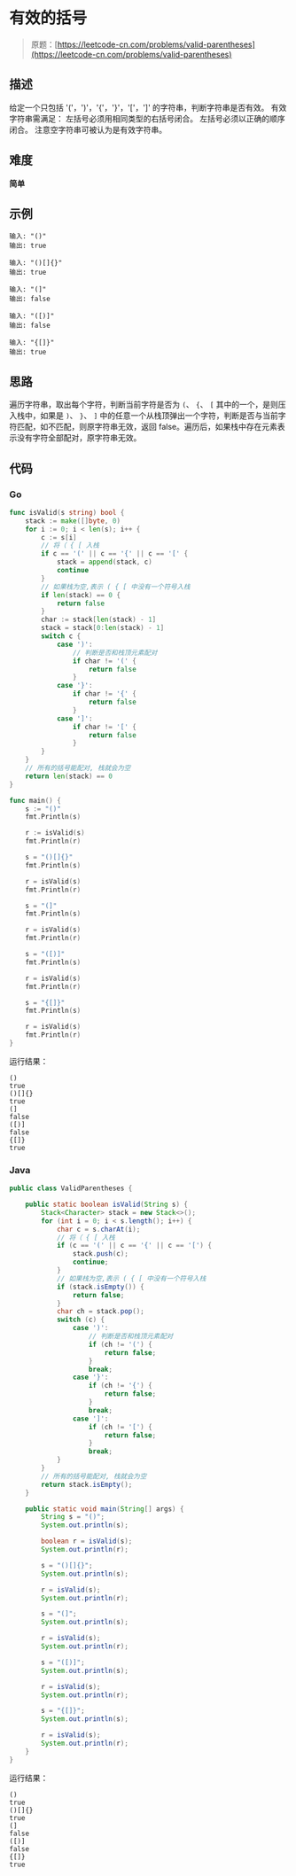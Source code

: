 # 有效的括号

> 原题：[https://leetcode-cn.com/problems/valid-parentheses](https://leetcode-cn.com/problems/valid-parentheses)

## 描述

给定一个只包括 '('，')'，'{'，'}'，'['，']' 的字符串，判断字符串是否有效。
有效字符串需满足：
      左括号必须用相同类型的右括号闭合。
      左括号必须以正确的顺序闭合。
注意空字符串可被认为是有效字符串。

## 难度

**简单**

## 示例

```
输入: "()"
输出: true
```

```
输入: "()[]{}"
输出: true
```

```
输入: "(]"
输出: false
```

```
输入: "([)]"
输出: false
```

```
输入: "{[]}"
输出: true
```

## 思路

遍历字符串，取出每个字符，判断当前字符是否为 `(`、 `{`、 `[` 其中的一个，是则压入栈中，如果是 `)`、 `}`、 `]` 中的任意一个从栈顶弹出一个字符，判断是否与当前字符匹配，如不匹配，则原字符串无效，返回 false。遍历后，如果栈中存在元素表示没有字符全部配对，原字符串无效。

## 代码

### Go

```go
func isValid(s string) bool {
    stack := make([]byte, 0)
    for i := 0; i < len(s); i++ {
        c := s[i]
        // 将（ { [ 入栈
        if c == '(' || c == '{' || c == '[' {
            stack = append(stack, c)
            continue
        }
        // 如果栈为空,表示 ( { [ 中没有一个符号入栈
        if len(stack) == 0 {
            return false
        }
        char := stack[len(stack) - 1]
        stack = stack[0:len(stack) - 1]
        switch c {
            case ')':
                // 判断是否和栈顶元素配对
                if char != '(' {
                    return false
                }
            case '}':
                if char != '{' {
                    return false
                }
            case ']':
                if char != '[' {
                    return false
                }
        }
    }
    // 所有的括号能配对, 栈就会为空
    return len(stack) == 0
}
```

```go
func main() {
    s := "()"
    fmt.Println(s)

    r := isValid(s)
    fmt.Println(r)

    s = "()[]{}"
    fmt.Println(s)

    r = isValid(s)
    fmt.Println(r)

    s = "(]"
    fmt.Println(s)

    r = isValid(s)
    fmt.Println(r)

    s = "([)]"
    fmt.Println(s)

    r = isValid(s)
    fmt.Println(r)

    s = "{[]}"
    fmt.Println(s)

    r = isValid(s)
    fmt.Println(r)
}
```

运行结果：

```
()
true
()[]{}
true
(]
false
([)]
false
{[]}
true
```

### Java

```java
public class ValidParentheses {

    public static boolean isValid(String s) {
        Stack<Character> stack = new Stack<>();
        for (int i = 0; i < s.length(); i++) {
            char c = s.charAt(i);
            // 将（ { [ 入栈
            if (c == '(' || c == '{' || c == '[') {
                stack.push(c);
                continue;
            }
            // 如果栈为空,表示 ( { [ 中没有一个符号入栈
            if (stack.isEmpty()) {
                return false;
            }
            char ch = stack.pop();
            switch (c) {
                case ')':
                    // 判断是否和栈顶元素配对
                    if (ch != '(') {
                        return false;
                    }
                    break;
                case '}':
                    if (ch != '{') {
                        return false;
                    }
                    break;
                case ']':
                    if (ch != '[') {
                        return false;
                    }
                    break;
            }
        }
        // 所有的括号能配对, 栈就会为空
        return stack.isEmpty();
    }

    public static void main(String[] args) {
        String s = "()";
        System.out.println(s);

        boolean r = isValid(s);
        System.out.println(r);

        s = "()[]{}";
        System.out.println(s);

        r = isValid(s);
        System.out.println(r);

        s = "(]";
        System.out.println(s);

        r = isValid(s);
        System.out.println(r);

        s = "([)]";
        System.out.println(s);

        r = isValid(s);
        System.out.println(r);

        s = "{[]}";
        System.out.println(s);

        r = isValid(s);
        System.out.println(r);
    }
}
```

运行结果：

```
()
true
()[]{}
true
(]
false
([)]
false
{[]}
true
```

